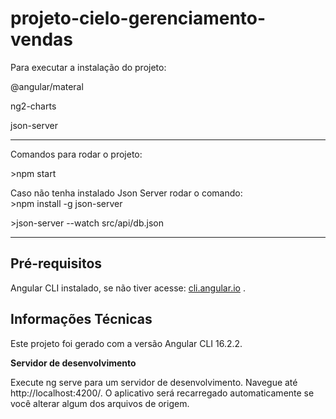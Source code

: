 # projeto-cielo-gerenciamento-vendas

<p>Para executar a instalação do projeto:<br></p>
<p>@angular/materal</p>
<p>ng2-charts</p>
<p>json-server</p>
<hr>
Comandos para rodar o projeto:
<p>>npm start</p>
<p>Caso não tenha instalado Json Server rodar o comando: <br>>npm install -g json-server</p>
<p>>json-server --watch src/api/db.json</p>
<hr>

## Pré-requisitos
Angular CLI instalado, se não tiver acesse: [cli.angular.io](https://angular-io.translate.goog/cli?_x_tr_sl=en&_x_tr_tl=pt&_x_tr_hl=pt-PT&_x_tr_pto=op,sc) .

## Informações Técnicas
Este projeto foi gerado com a versão Angular CLI 16.2.2.

<p><strong>Servidor de desenvolvimento</strong></p>
Execute ng serve para um servidor de desenvolvimento. Navegue até http://localhost:4200/. O aplicativo será recarregado automaticamente se você alterar algum dos arquivos de origem.


